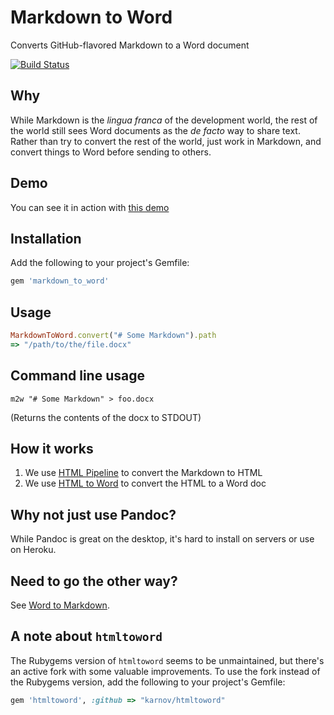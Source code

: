 # Markdown to Word

Converts GitHub-flavored Markdown to a Word document

[![Build Status](https://travis-ci.org/benbalter/markdown_to_word.svg)](https://travis-ci.org/benbalter/markdown_to_word)

## Why

While Markdown is the *lingua franca* of the development world, the rest of the world still sees Word documents as the *de facto* way to share text. Rather than try to convert the rest of the world, just work in Markdown, and convert things to Word before sending to others.

## Demo

You can see it in action with [this demo](https://markdown-to-word.herokuapp.com/)

## Installation

Add the following to your project's Gemfile:

```ruby
gem 'markdown_to_word'
```

## Usage

```ruby
MarkdownToWord.convert("# Some Markdown").path
=> "/path/to/the/file.docx"
```

## Command line usage

```
m2w "# Some Markdown" > foo.docx
```

(Returns the contents of the docx to STDOUT)

## How it works

1. We use [HTML Pipeline](https://github.com/jch/html-pipeline) to convert the Markdown to HTML
2. We use [HTML to Word](https://github.com/karnov/htmltoword) to convert the HTML to a Word doc

## Why not just use Pandoc?

While Pandoc is great on the desktop, it's hard to install on servers or use on Heroku.

## Need to go the other way?

See [Word to Markdown](https://github.com/benbalter/word-to-markdown).

## A note about `htmltoword`

The Rubygems version of `htmltoword` seems to be unmaintained, but there's an active fork with some valuable improvements. To use the fork instead of the Rubygems version, add the following to your project's Gemfile:

```ruby
gem 'htmltoword', :github => "karnov/htmltoword"
```
